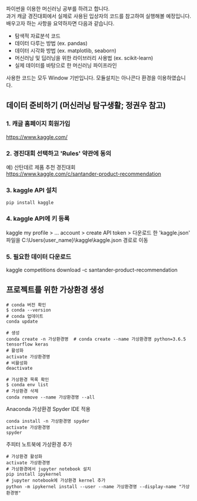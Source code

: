 파이썬을 이용한 머신러닝 공부를 하려고 합니다.  
과거 캐글 경진대회에서 실제로 사용된 입상자의 코드를 참고하여 실행해볼 예정입니다.  
배우고자 하는 사항을 요약하자면 다음과 같습니다.

- 탐색적 자료분석 코드
- 데이터 다루는 방법 (ex. pandas)
- 데이터 시각화 방법 (ex. matplotlib, seaborn)
- 머신러닝 및 딥러닝을 위한 라이브러리 사용법 (ex. scikit-learn)
- 실제 데이터를 바탕으로 한 머신러닝 파이프라인

사용한 코드는 모두 Window 기반입니다.  모듈설치는 아나콘다 환경을 이용하였습니다.  

## 데이터 준비하기 (머신러닝 탐구생활; 정권우 참고)

### 1. 캐글 홈페이지 회원가입
https://www.kaggle.com/

### 2. 경진대회 선택하고 'Rules' 약관에 동의
예) 산탄데르 제품 추천 경진대회   
https://www.kaggle.com/c/santander-product-recommendation

### 3. kaggle API 설치
```
pip install kaggle
``` 

### 4. kaggle API에 키 등록
kaggle my profile >  ... account > create API token > 다운로드 한 'kaggle.json' 파일을 C:\Users\{user_name}\kaggle\kaggle.json 경로로 이동

### 5. 필요한 데이터 다운로드
kaggle competitions download -c santander-product-recommendation 



## 프로젝트를 위한 가상환경 생성

```
# conda 버전 확인
$ conda --version
# conda 업데이트
conda update
```
```
# 생성
conda create -n 가상환경명  # conda create --name 가상환경명 python=3.6.5 tensorflow keras
# 활성화
activate 가상환경명
# 비활성화
deactivate 
```
```
# 가상환경 목록 확인
$ conda env list
# 가상환경 삭제
conda remove --name 가상환경명 --all
```

Anaconda 가상환경 Spyder IDE 적용
```
conda install -n 가상환경명 spyder
activate 가상환경명
spyder
```

주피터 노트북에 가상환경 추가 
```
# 가상환경 활성화
activate 가상환경명
# 가상환경에서 jupyter notebook 설치
pip install ipykernel
# jupyter notebook에 가상환경 kernel 추가
python -m ipykernel install --user --name 가상환경명 --display-name "가상환경명"
```


